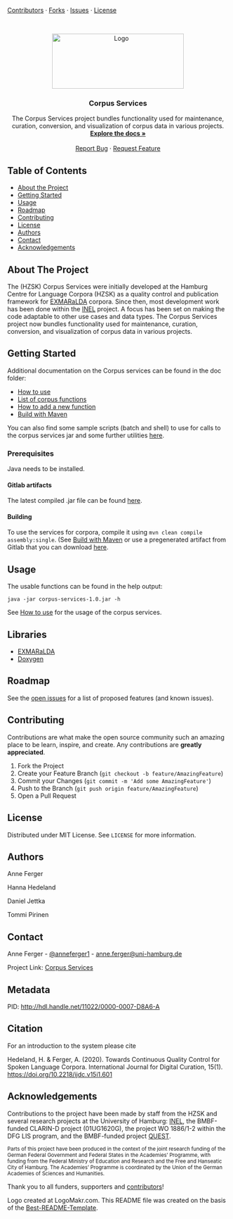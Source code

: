 <!-- PROJECT SHIELDS -->
<!--
*** I'm using markdown "reference style" links for readability.
*** Reference links are enclosed in brackets [ ] instead of parentheses ( ).
*** See the bottom of this document for the declaration of the reference variables
*** for contributors-url, forks-url, etc. This is an optional, concise syntax you may use.
*** https://www.markdownguide.org/basic-syntax/#reference-style-links
-->
[Contributors][contributors-url]
·
[Forks][forks-url]
·
[Issues][issues-url]
·
[License][license-url]

<!-- PROJECT LOGO -->
<br />
<p align="center">
  <a href="https://gitlab.rrz.uni-hamburg.de/corpus-services/corpus-services/-/raw/develop/images/logo.png">
    <img src="https://gitlab.rrz.uni-hamburg.de/corpus-services/corpus-services/-/raw/develop/images/logo.png" alt="Logo" width="300" height="125">
  </a>

  <h3 align="center">Corpus Services</h3>

  <p align="center">
    The Corpus Services project bundles functionality used for maintenance, curation, conversion, and visualization of corpus data in various projects. 
    <br />
    <a href="https://gitlab.rrz.uni-hamburg.de/corpus-services/corpus-services/-/tree/develop/doc"><strong>Explore the docs »</strong></a>
    <br />
    <br />
    <a href="https://gitlab.rrz.uni-hamburg.de/corpus-services/corpus-services/-/issues">Report Bug</a>
    ·
    <a href="https://gitlab.rrz.uni-hamburg.de/corpus-services/corpus-services/-/issues">Request Feature</a>
  </p>
</p>



<!-- TABLE OF CONTENTS -->
## Table of Contents

* [About the Project](#about-the-project)
* [Getting Started](#getting-started)
* [Usage](#usage)
* [Roadmap](#roadmap)
* [Contributing](#contributing)
* [License](#license)
* [Authors](#authors)
* [Contact](#contact)
* [Acknowledgements](#acknowledgements)



<!-- ABOUT THE PROJECT -->
## About The Project

The (HZSK) Corpus Services were initially developed at the Hamburg Centre for Language Corpora (HZSK) as a quality control and publication framework for [EXMARaLDA](https://exmaralda.org/en/) corpora. Since then, most development work has been done within the [INEL](https://inel.corpora.uni-hamburg.de) project. A focus has been set on making the code adaptable to other use cases and data types.
The Corpus Services project now bundles functionality used for maintenance, curation, conversion, and visualization of corpus data in various projects. 

<!-- GETTING STARTED -->
## Getting Started

Additional documentation on the Corpus services can be found in the doc folder:

* [How to use](https://gitlab.rrz.uni-hamburg.de/corpus-services/corpus-services/-/tree/develop/doc/How_to_use.md)
* [List of corpus functions](https://gitlab.rrz.uni-hamburg.de/corpus-services/corpus-services/-/tree/develop/doc/List_of_corpus_functions.md)
* [How to add a new function](https://gitlab.rrz.uni-hamburg.de/corpus-services/corpus-services/-/tree/develop/doc/How-to_add_a_new_function.md)
* [Build with Maven](https://gitlab.rrz.uni-hamburg.de/corpus-services/corpus-services/-/tree/develop/doc/Build_with_Maven.md)

You can also find some sample scripts (batch and shell) to use for calls to the corpus services jar and some further utilities [here](https://gitlab.rrz.uni-hamburg.de/corpus-services/corpus-services/-/tree/develop/utilities).

### Prerequisites

Java needs to be installed. 

#### Gitlab artifacts

The latest compiled .jar file can be found [here](https://gitlab.rrz.uni-hamburg.de/corpus-services/corpus-services/-/jobs/artifacts/develop/browse?job=compile_withmaven).

#### Building

To use the services for corpora, compile it using `mvn clean compile assembly:single`.
(See [Build with Maven](https://gitlab.rrz.uni-hamburg.de/corpus-services/corpus-services/-/tree/develop/doc/Build_with_Maven.md)
or use a pregenerated artifact from Gitlab that you can download [here](https://gitlab.rrz.uni-hamburg.de/corpus-services/corpus-services/-/jobs/artifacts/develop/browse?job=compile_withmaven). 

<!-- USAGE EXAMPLES -->
## Usage

The usable functions can be found in the help output:

`java -jar corpus-services-1.0.jar -h`

See [How to use](https://gitlab.rrz.uni-hamburg.de/corpus-services/corpus-services/-/tree/develop/doc/How_to_use.md) for the usage of the corpus services.
 
<!-- LIBRARIES -->
## Libraries

* [EXMARaLDA](https://github.com/Exmaralda-Org/exmaralda)
* [Doxygen](https://www.doxygen.nl)

<!-- ROADMAP -->
## Roadmap

See the [open issues](https://gitlab.rrz.uni-hamburg.de/corpus-services/corpus-services/-/issues) for a list of proposed features (and known issues).


<!-- CONTRIBUTING -->
## Contributing

Contributions are what make the open source community such an amazing place to be learn, inspire, and create. Any contributions are **greatly appreciated**.

1. Fork the Project
2. Create your Feature Branch (`git checkout -b feature/AmazingFeature`)
3. Commit your Changes (`git commit -m 'Add some AmazingFeature'`)
4. Push to the Branch (`git push origin feature/AmazingFeature`)
5. Open a Pull Request



<!-- LICENSE -->
## License

Distributed under MIT License. See `LICENSE` for more information.


<!-- AUTHORS -->
## Authors

Anne Ferger

Hanna Hedeland

Daniel Jettka

Tommi Pirinen

<!-- CONTACT -->
## Contact

Anne Ferger - [@anneferger1](https://twitter.com/anneferger1) - anne.ferger@uni-hamburg.de

Project Link: [Corpus Services](https://gitlab.rrz.uni-hamburg.de/corpus-services/corpus-services)


## Metadata

PID: http://hdl.handle.net/11022/0000-0007-D8A6-A

## Citation

For an introduction to the system please cite 

Hedeland, H. & Ferger, A. (2020). Towards Continuous Quality Control for Spoken Language Corpora. International Journal for Digital Curation, 15(1). https://doi.org/10.2218/ijdc.v15i1.601 

[comment]: # (for more recent information please refer to ...)


<!-- ACKNOWLEDGEMENTS -->
## Acknowledgements

Contributions to the project have been made by staff from the HZSK and several research projects at the University of Hamburg: [INEL](https://inel.corpora.uni-hamburg.de), the BMBF-funded CLARIN-D project (01UG1620G), the project WO 1886/1-2 within the DFG LIS program, and the BMBF-funded project [QUEST](https://www.slm.uni-hamburg.de/ifuu/forschung/forschungsprojekte/quest.html).

<sub>Parts of this project have been produced in the context of the joint research funding of the German Federal Government and Federal States in the Academies’ Programme, with funding from the Federal Ministry of Education and Research and the Free and Hanseatic City of Hamburg. The Academies’ Programme is coordinated by the Union of the German Academies of Sciences and Humanities.</sub>

Thank you to all funders, supporters and [contributors][contributors-url]!

Logo created at LogoMakr.com.
This README file was created on the basis of the [Best-README-Template](https://github.com/othneildrew/Best-README-Template/blob/master/README.md).

<!-- MARKDOWN LINKS & IMAGES -->
<!-- https://www.markdownguide.org/basic-syntax/#reference-style-links -->
[contributors-shield]: https://img.shields.io/github/contributors/othneildrew/Best-README-Template.svg?style=flat-square
[contributors-url]: https://gitlab.rrz.uni-hamburg.de/corpus-services/corpus-services/-/graphs/develop
[forks-url]: https://gitlab.rrz.uni-hamburg.de/corpus-services/corpus-services/-/forks
[issues-url]: https://gitlab.rrz.uni-hamburg.de/corpus-services/corpus-services/-/issues
[license-url]: https://gitlab.rrz.uni-hamburg.de/corpus-services/corpus-services/-/blob/develop/LICENSE

